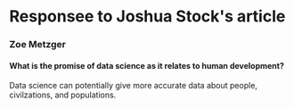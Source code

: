 # Responsee to Joshua Stock's article
### Zoe Metzger

#### What is the promise of data science as it relates to human development?
Data science can potentially give more accurate data about people, civilzations, and populations. 

